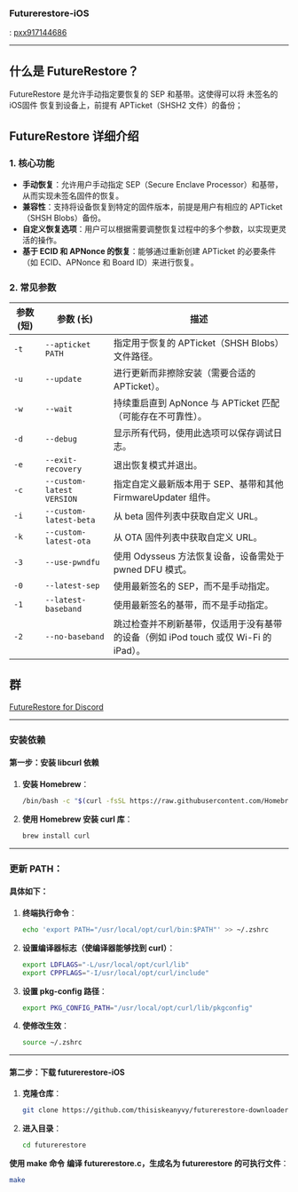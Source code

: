 ### Futurerestore-iOS

: [pxx917144686](https://github.com/pxx917144686)

---

## 什么是 FutureRestore？

FutureRestore 是允许手动指定要恢复的 SEP 和基带。这使得可以将  未签名的iOS固件  恢复到设备上，前提有 APTicket（SHSH2 文件）的备份；


## FutureRestore 详细介绍

### 1. 核心功能

- **手动恢复**：允许用户手动指定 SEP（Secure Enclave Processor）和基带，从而实现未签名固件的恢复。
- **兼容性**：支持将设备恢复到特定的固件版本，前提是用户有相应的 APTicket（SHSH Blobs）备份。
- **自定义恢复选项**：用户可以根据需要调整恢复过程中的多个参数，以实现更灵活的操作。
- **基于 ECID 和 APNonce 的恢复**：能够通过重新创建 APTicket 的必要条件（如 ECID、APNonce 和 Board ID）来进行恢复。

### 2. 常见参数

| 参数 (短) | 参数 (长)                          | 描述                                                                                           |
|-----------|-----------------------------------|------------------------------------------------------------------------------------------------|
| `-t`      | `--apticket PATH`                 | 指定用于恢复的 APTicket（SHSH Blobs）文件路径。                                            |
| `-u`      | `--update`                        | 进行更新而非擦除安装（需要合适的 APTicket）。                                              |
| `-w`      | `--wait`                          | 持续重启直到 ApNonce 与 APTicket 匹配（可能存在不可靠性）。                                 |
| `-d`      | `--debug`                         | 显示所有代码，使用此选项可以保存调试日志。                                                  |
| `-e`      | `--exit-recovery`                | 退出恢复模式并退出。                                                                          |
| `-c`      | `--custom-latest VERSION`        | 指定自定义最新版本用于 SEP、基带和其他 FirmwareUpdater 组件。                                 |
| `-i`      | `--custom-latest-beta`           | 从 beta 固件列表中获取自定义 URL。                                                            |
| `-k`      | `--custom-latest-ota`            | 从 OTA 固件列表中获取自定义 URL。                                                             |
| `-3`      | `--use-pwndfu`                   | 使用 Odysseus 方法恢复设备，设备需处于 pwned DFU 模式。                                      |
| `-0`      | `--latest-sep`                   | 使用最新签名的 SEP，而不是手动指定。                                                         |
| `-1`      | `--latest-baseband`              | 使用最新签名的基带，而不是手动指定。                                                         |
| `-2`      | `--no-baseband`                  | 跳过检查并不刷新基带，仅适用于没有基带的设备（例如 iPod touch 或仅 Wi-Fi 的 iPad）。       |


## 群

[FutureRestore for Discord](https://discord.com/invite/96wCSnwYVX)

---

### 安装依赖

#### 第一步：安装 libcurl 依赖

1. **安装 Homebrew**：
   ```bash
   /bin/bash -c "$(curl -fsSL https://raw.githubusercontent.com/Homebrew/install/HEAD/install.sh)"

2. **使用 Homebrew 安装 curl 库**：
   ```bash
   brew install curl

---

### **更新 PATH**：

#### 具体如下：

1. **终端执行命令**：
   ```bash
   echo 'export PATH="/usr/local/opt/curl/bin:$PATH"' >> ~/.zshrc

2. **设置编译器标志（使编译器能够找到 curl）**：
   ```bash
   export LDFLAGS="-L/usr/local/opt/curl/lib"
   export CPPFLAGS="-I/usr/local/opt/curl/include"

3. **设置 pkg-config 路径**：
   ```bash
   export PKG_CONFIG_PATH="/usr/local/opt/curl/lib/pkgconfig"


4. **使修改生效**：
   ```bash
   source ~/.zshrc

---

#### 第二步：下载 futurerestore-iOS

1. **克隆仓库**：
   ```bash
   git clone https://github.com/thisiskeanyvy/futurerestore-downloader.git
   
2. **进入目录**：
   ```bash
   cd futurerestore

**使用 make 命令**
**编译 futurerestore.c，生成名为 futurerestore 的可执行文件**：
   ```bash
make

